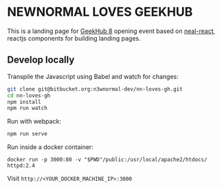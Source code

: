 # NEWNORMAL LOVES GEEKHUB

This is a landing page for [GeekHub 8](http://geekhub.ck.ua) opening event based on [neal-react](http://www.github.com/dennybritz/neal-react), reactjs components for building landing pages.

## Develop locally

Transpile the Javascript using Babel and watch for changes:

```bash
git clone git@bitbucket.org:n3wnormal-dev/nn-loves-gh.git
cd nn-loves-gh
npm install
npm run watch
```

Run with webpack:

```bash
npm run serve
```

Run inside a docker container:

```
docker run -p 3000:80 -v "$PWD"/public:/usr/local/apache2/htdocs/ httpd:2.4
```

Visit `http://<YOUR_DOCKER_MACHINE_IP>:3000`
